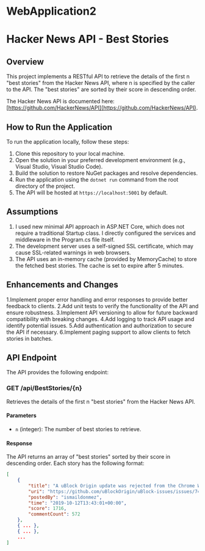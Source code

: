 # WebApplication2
# Hacker News API - Best Stories

## Overview
This project implements a RESTful API to retrieve the details of the first n "best stories" from the Hacker News API, where n is specified by the caller to the API. The "best stories" are sorted by their score in descending order.

The Hacker News API is documented here: [https://github.com/HackerNews/API](https://github.com/HackerNews/API).

## How to Run the Application
To run the application locally, follow these steps:

1. Clone this repository to your local machine.
2. Open the solution in your preferred development environment (e.g., Visual Studio, Visual Studio Code).
3. Build the solution to restore NuGet packages and resolve dependencies.
4. Run the application using the `dotnet run` command from the root directory of the project.
5. The API will be hosted at `https://localhost:5001` by default.

## Assumptions
1. I used new minimal API approach in ASP.NET Core, which does not require a traditional Startup class. I directly configured the services and middleware in the Program.cs file itself.
2. The development server uses a self-signed SSL certificate, which may cause SSL-related warnings in web browsers. 
3. The API uses an in-memory cache (provided by MemoryCache) to store the fetched best stories. The cache is set to expire after 5 minutes. 

## Enhancements and Changes
1.Implement proper error handling and error responses to provide better feedback to clients. 
2.Add unit tests to verify the functionality of the API and ensure robustness. 
3.Implement API versioning to allow for future backward compatibility with breaking changes. 
4.Add logging to track API usage and identify potential issues. 
5.Add authentication and authorization to secure the API if necessary. 
6.Implement paging support to allow clients to fetch stories in batches.

## API Endpoint
The API provides the following endpoint:

### GET /api/BestStories/{n}
Retrieves the details of the first n "best stories" from the Hacker News API.

#### Parameters
- `n` (integer): The number of best stories to retrieve.

#### Response
The API returns an array of "best stories" sorted by their score in descending order. Each story has the following format:

```json
[
    {
        "title": "A uBlock Origin update was rejected from the Chrome Web Store",
        "uri": "https://github.com/uBlockOrigin/uBlock-issues/issues/745",
        "postedBy": "ismaildonmez",
        "time": "2019-10-12T13:43:01+00:00",
        "score": 1716,
        "commentCount": 572
    },
    { ... },
    { ... },
    ...
]
